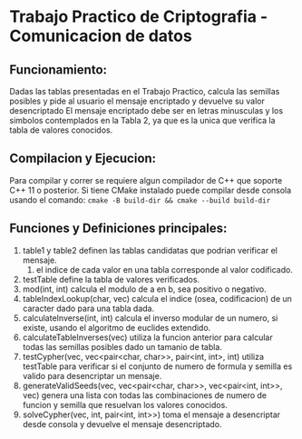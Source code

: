 # Trabajo Practico de Criptografia - Comunicacion de datos
## Funcionamiento:
Dadas las tablas presentadas en el Trabajo Practico, calcula las semillas posibles y pide al usuario el mensaje encriptado y devuelve su valor desencriptado
El mensaje encriptado debe ser en letras minusculas y los simbolos contemplados en la Tabla 2, ya que es la unica que verifica la tabla de valores conocidos.
## Compilacion y Ejecucion:
Para compilar y correr se requiere algun compilador de C++ que soporte C++ 11 o posterior.
Si tiene CMake instalado puede compilar desde consola usando el comando:
`cmake -B build-dir && cmake --build build-dir`
## Funciones y Definiciones principales:
1. table1 y table2 definen las tablas candidatas que podrian verificar el mensaje.
    1. el indice de cada valor en una tabla corresponde al valor codificado.
2. testTable define la tabla de valores verificados.
3. mod(int, int) calcula el modulo de a en b, sea positivo o negativo.
3. tableIndexLookup(char, vec<char>) calcula el indice (osea, codificacion) de un caracter dado para una tabla dada.
4. calculateInverse(int, int) calcula el inverso modular de un numero, si existe, usando el algoritmo de euclides extendido.
5. calculateTableInverses(vec<char>) utiliza la funcion anterior para calcular todas las semillas posibles dado un tamanio de tabla.
6. testCypher(vec<char>, vec<pair<char, char>>, pair<int, int>, int) utiliza testTable para verificar si el conjunto de numero de formula y semilla es valido para desencriptar un mensaje.
7. generateValidSeeds(vec<char>, vec<pair<char, char>>, vec<pair<int, int>>, vec<int>) genera una lista con todas las combinaciones de numero de funcion y semilla que resuelvan los valores conocidos.
8. solveCypher(vec<char>, int, pair<int, int>>) toma el mensaje a desencriptar desde consola y devuelve el mensaje desencriptado.
